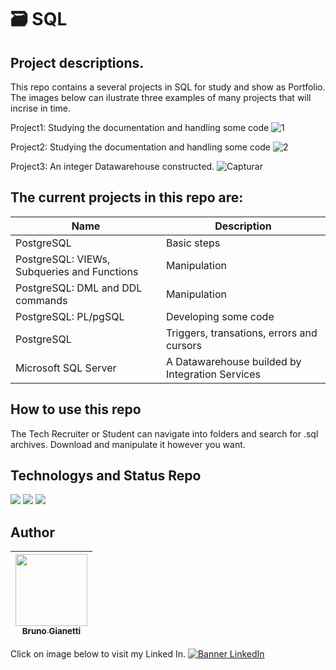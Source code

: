 # 🗃 SQL

## Project descriptions.

This repo contains a several projects in SQL for study and show as Portfolio. The images below can ilustrate three examples of many projects that will incrise in time.

Project1: Studying the documentation and handling some code
![1](https://user-images.githubusercontent.com/55636879/214305106-964e02a3-cfc9-4822-bb12-9bab6802d669.PNG)

Project2: Studying the documentation and handling some code
![2](https://user-images.githubusercontent.com/55636879/214683339-817c0684-fafb-4b41-b7a7-ca812df51f09.PNG)

Project3: An integer Datawarehouse constructed.
![Capturar](https://user-images.githubusercontent.com/55636879/217983705-c4713c62-aaee-451a-b395-326df452b558.PNG)


## The current projects in this repo are:

| Name | Description |
|--- |---|
| PostgreSQL | Basic steps |
| PostgreSQL: VIEWs, Subqueries and Functions | Manipulation |
| PostgreSQL: DML and DDL commands| Manipulation |
| PostgreSQL: PL/pgSQL | Developing some code |
| PostgreSQL | Triggers, transations, errors and cursors |
| Microsoft SQL Server | A Datawarehouse builded by Integration Services |

## How to use this repo

The Tech Recruiter or Student can navigate into folders and search for .sql archives. Download and manipulate it however you want.

## Technologys and Status Repo

<img src="https://img.shields.io/badge/Language-Python-blue"> <img src="https://img.shields.io/badge/Status-always%20under%20construction-yellow"> <img src="https://img.shields.io/github/downloads/brunogianetti/DataSciencePortfolio/total?style=plastic"> 

## Author

| [<img src="https://avatars.githubusercontent.com/u/55636879?v=4" width=115><br><sub>Bruno Gianetti</sub>](https://github.com/brunogianetti) |
| :---: |

Click on image below to visit my Linked In.
[![Banner LinkedIn](https://user-images.githubusercontent.com/55636879/210119349-4576385f-6bc2-4009-9b0a-374477fba4a9.png)](https://www.linkedin.com/in/brunogianetti/)
